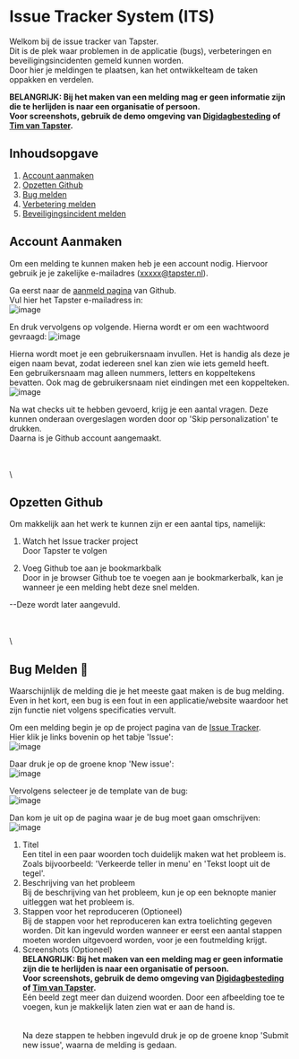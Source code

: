 # Issue Tracker System (ITS)
Welkom bij de issue tracker van Tapster.\
Dit is de plek waar problemen in de applicatie (bugs), verbeteringen en beveiligingsincidenten gemeld kunnen worden.\
Door hier je meldingen te plaatsen, kan het ontwikkelteam de taken oppakken en verdelen.

**BELANGRIJK: Bij het maken van een melding mag er geen informatie zijn die te herlijden is naar een organisatie of persoon.**\
**Voor screenshots, gebruik de demo omgeving van <a href="https://demo.digidagbesteding.nl/">Digidagbesteding</a> of <a href="https://demo.timvantapster.nl/">Tim van Tapster</a>.**

## Inhoudsopgave
1. [Account aanmaken](#account-aanmaken)
2. [Opzetten Github](#opzetten-github)
3. [Bug melden](#bug-melden)
4. [Verbetering melden](#third-example)
5. [Beveiligingsincident melden](#fourth-examplehttpwwwfourthexamplecom)

## Account Aanmaken
Om een melding te kunnen maken heb je een account nodig. Hiervoor gebruik je je zakelijke e-mailadres (xxxxx@tapster.nl). 

Ga eerst naar de <a href="https://github.com/signup?source=login">aanmeld pagina</a> van Github.\
Vul hier het Tapster e-mailadress in:\
![image](https://github.com/tapsterbv/issue-tracker/assets/59312427/3ac2ca01-d626-47a1-9d71-69b0d8a5c169)

En druk vervolgens op volgende. Hierna wordt er om een wachtwoord gevraagd: 
![image](https://github.com/tapsterbv/issue-tracker/assets/59312427/767bc234-67fa-42f5-8d90-edcd097bf5d0)


Hierna wordt moet je een gebruikersnaam invullen. Het is handig als deze je eigen naam bevat, zodat iedereen snel kan zien wie iets gemeld heeft.\
Een gebruikersnaam mag alleen nummers, letters en koppeltekens bevatten. Ook mag de gebruikersnaam niet eindingen met een koppelteken.\
![image](https://github.com/tapsterbv/issue-tracker/assets/59312427/a61af429-2ff2-4cc2-afb8-0d8f883839ec)

Na wat checks uit te hebben gevoerd, krijg je een aantal vragen. Deze kunnen onderaan overgeslagen worden door op 'Skip personalization' te drukken.\
Daarna is je Github account aangemaakt.

\
\
\

## Opzetten Github
Om makkelijk aan het werk te kunnen zijn er een aantal tips, namelijk:

1. Watch het Issue tracker project\
Door Tapster te volgen

2. Voeg Github toe aan je bookmarkbalk\
Door in je browser Github toe te voegen aan je bookmarkerbalk, kan je wanneer je een melding hebt deze snel melden.

--Deze wordt later aangevuld.

\
\
\

## Bug Melden 🐞
Waarschijnlijk de melding die je het meeste gaat maken is de bug melding.
Even in het kort, een bug is een fout in een applicatie/website waardoor het zijn functie niet volgens specificaties vervult.

Om een melding begin je op de project pagina van de <a href="https://github.com/tapsterbv/issue-tracker">Issue Tracker</a>.\
Hier klik je links bovenin op het tabje 'Issue':\
![image](https://github.com/tapsterbv/issue-tracker/assets/59312427/9ad0be5a-526b-4d99-98ba-95eb24ed3b2c)

Daar druk je op de groene knop 'New issue':\
![image](https://github.com/tapsterbv/issue-tracker/assets/59312427/99e2ce1d-e6d6-462c-97cd-78b9cfe4f6eb)

Vervolgens selecteer je de template van de bug:\
![image](https://github.com/tapsterbv/issue-tracker/assets/59312427/37db53b5-76ed-496c-920b-bf3e0bfdc2cc)

Dan kom je uit op de pagina waar je de bug moet gaan omschrijven:\
![image](https://github.com/tapsterbv/issue-tracker/assets/59312427/df10305e-dc99-4291-9604-a956aa410440)

1. Titel\
Een titel in een paar woorden toch duidelijk maken wat het probleem is. Zoals bijvoorbeeld: 'Verkeerde teller in menu' en 'Tekst loopt uit de tegel'.
2. Beschrijving van het probleem\
Bij de beschrijving van het probleem, kun je op een beknopte manier uitleggen wat het probleem is.
3. Stappen voor het reproduceren (Optioneel)\
Bij de stappen voor het reproduceren kan extra toelichting gegeven worden. Dit kan ingevuld worden wanneer er eerst een aantal stappen moeten worden uitgevoerd worden, voor je een foutmelding krijgt.
4. Screenshots (Optioneel)\
**BELANGRIJK: Bij het maken van een melding mag er geen informatie zijn die te herlijden is naar een organisatie of persoon.**\
**Voor screenshots, gebruik de demo omgeving van <a href="https://demo.digidagbesteding.nl/">Digidagbesteding</a> of <a href="https://demo.timvantapster.nl/">Tim van Tapster</a>.**\
Eén beeld zegt meer dan duizend woorden. Door een afbeelding toe te voegen, kun je makkelijk laten zien wat er aan de hand is.\
\
\
Na deze stappen te hebben ingevuld druk je op de groene knop 'Submit new issue', waarna de melding is gedaan.


